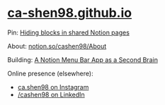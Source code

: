# [ca-shen98.github.io](https://ca-shen98.github.io)

Pin: [Hiding blocks in shared Notion pages](https://www.notion.so/cashen98/Hiding-blocks-in-shared-Notion-pages-37d75e8dc80e437d8ac4540287f01b72)

About: [notion.so/cashen98/About](https://www.notion.so/cashen98/About-ad2724dd10344347a243c519b0fb6187)

Building: [A Notion Menu Bar App as a Second Brain](https://www.notion.so/cashen98/A-Notion-Menu-Bar-App-as-a-Second-Brain-3a8a0153e7c74c84a127b93976ceb847)

Online presence (elsewhere):
- [ca.shen98 on Instagram](https://instagram.com/ca.shen98)
- [/cashen98 on LinkedIn](https://linkedin.com/in/cashen98)
